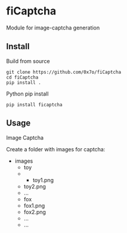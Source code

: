 # fiCaptcha
Module for image-captcha generation

## Install
Build from source
```
git clone https://github.com/0x7o/fiCaptcha
cd fiCaptcha
pip install .
```

Python pip install
```
pip install ficaptcha
```
## Usage
Image Captcha

Create a folder with images for captcha:
* images
  * toy
   * * toy1.png
   * toy2.png
   * ...
  * fox
   * fox1.png
   * fox2.png
   * ...
  * ... 
